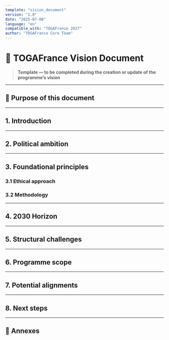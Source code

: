 ```yaml
---
template: "vision_document"
version: "1.0"
date: "2025-07-08"
language: "en"
compatible_with: "TOGAFrance 2027"
author: "TOGAFrance Core Team"
---
```


# 🧩 TOGAFrance Vision Document

> **Template — to be completed during the creation or update of the programme’s vision**

---

## 🎯 Purpose of this document

<!-- Describe the role of the vision document in the overall programme structure -->

---

## 1. Introduction

<!-- Summarise the initial findings that led to the drafting of TOGAFrance -->

---

## 2. Political ambition

<!-- Describe the general ambition of the project in terms of society, sovereignty, dignity -->

---

## 3. Foundational principles

### 3.1 Ethical approach

<!-- State the core principles: transparency, sobriety, truthfulness, listening... -->

### 3.2 Methodology

<!-- Describe the logic used to build the programme: co-construction, phasing, experimentation... -->

---

## 4. 2030 Horizon

<!-- Describe the target vision of society in 2030 according to TOGAFrance -->

---

## 5. Structural challenges

<!-- List the major societal challenges (e.g., democracy, resilience, commons...) -->

---

## 6. Programme scope

<!-- What is included or excluded from the programme. Mention links to related documents if needed -->

---

## 7. Potential alignments

<!-- Areas of potential cooperation with other movements, institutions, or initiatives -->

---

## 8. Next steps

<!-- What this document enables or initiates: actions, productions, validations -->

---

## 📎 Annexes

<!-- Links to reference documents, past versions, or complementary contributions -->
